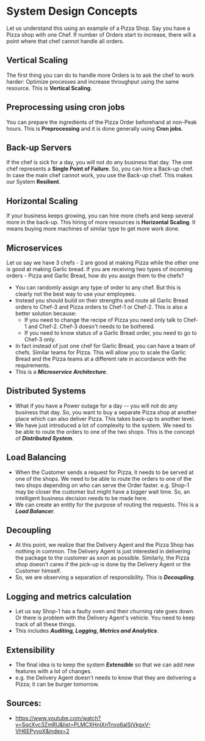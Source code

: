 # System Design Concepts
Let us understand this using an example of a Pizza Shop. Say you have a Pizza shop with one Chef. If number of Orders start to increase, there will a point where that chef cannot handle all orders.

## Vertical Scaling
The first thing you can do to handle more Orders is to ask the chef to work harder:
Optimize processes and increase throughput using the same resource. This is **Vertical Scaling**.

## Preprocessing using cron jobs
You can prepare the ingredients of the Pizza Order beforehand at non-Peak hours. This is **Preprocessing** and it is done generally using **Cron jobs**.

## Back-up Servers
If the chef is sick for a day, you will not do any business that day. The one chef represents a **Single Point of Failure**. So, you can hire a Back-up chef. In case the main chef cannot work, you use the Back-up chef. This makes our System **Resilient**.

## Horizontal Scaling
If your business keeps growing, you can hire more chefs and keep several more in the back-up. This hiring of more resources is **Horizontal Scaling**. It means buying more machines of similar type to get more work done.

## Microservices
Let us say we have 3 chefs - 2 are good at making Pizza while the other one is good at making Garlic bread. If you are receiving two types of incoming orders - Pizza and Garlic Bread, how do you assign them to the chefs?
* You can randomly assign any type of order to any chef. But this is clearly not the best way to use your employees.
* Instead you should build on their strengths and route all Garlic Bread orders to Chef-3 and Pizza orders to Chef-1 or Chef-2. This is also a better solution because:
  * If you need to change the recipe of Pizza you need only talk to Chef-1 and Chef-2. Chef-3 doesn't needs to be bothered. 
  * If you need to know status of a Garlic Bread order, you need to go to Chef-3 only.
* In fact instead of just one chef for Garlic Bread, you can have a team of chefs. Similar teams for Pizza. This will allow you to scale the Garlic Bread and the Pizza teams at a different rate in accordance with the requirements.
* This is a ***Microservice Architecture***.

## Distributed Systems
* What if you have a Power outage for a day -- you will not do any business that day. So, you want to buy a separate Pizza shop at another place which can also deliver Pizza. This takes back-up to another level.
* We have just introduced a lot of complexity to the system. We need to be able to route the orders to one of the two shops. This is the concept of ***Distributed System***.

## Load Balancing
* When the Customer sends a request for Pizza, it needs to be served at one of the shops. We need to be able to route the orders to one of the two shops depending on who can serve the Order faster. e.g. Shop-1 may be closer the customer but might have a bigger wait time. So, an intelligent business decision needs to be made here.
* We can create an entity for the purpose of routing the requests. This is a ***Load Balancer***.

## Decoupling
* At this point, we realize that the Delivery Agent and the Pizza Shop has nothing in common. The Delivery Agent is just interested in delivering the package to the customer as soon as possible. Similarly, the Pizza shop doesn't cares if the pick-up is done by the Delivery Agent or the Customer himself.
* So, we are observing a separation of responsibility. This is ***Decoupling***.

## Logging and metrics calculation
* Let us say Shop-1 has a faulty oven and their churning rate goes down. Or there is problem with the Delivery Agent's vehicle. You need to keep track of all these things.
* This includes ***Auditing, Logging, Metrics and Analytics***.

## Extensibility
* The final idea is to keep the system ***Extensible*** so that we can add new features with a lot of changes.
* e.g. the Delivery Agent doesn't needs to know that they are delivering a Pizza; it can be burger tomorrow.

## Sources:
* https://www.youtube.com/watch?v=SqcXvc3ZmRU&list=PLMCXHnjXnTnvo6alSjVkgxV-VH6EPyvoX&index=2